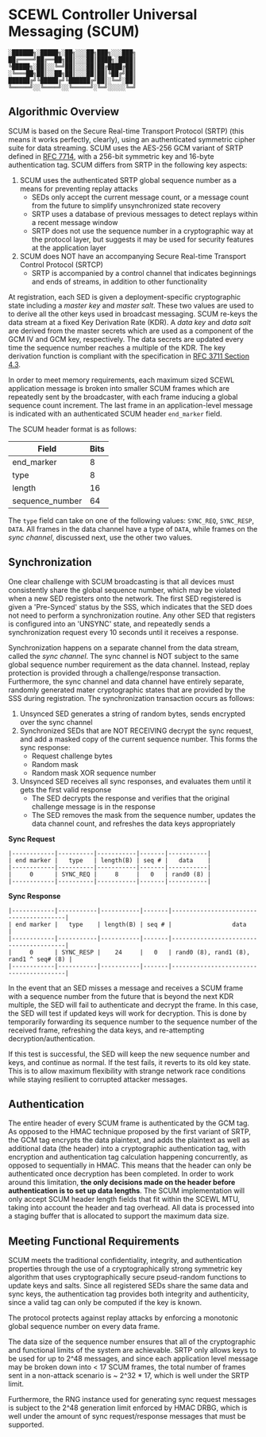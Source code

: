 # SCEWL Controller Universal Messaging (SCUM)

```
░██████╗░█████╗░██╗░░░██╗███╗░░░███╗
██╔════╝██╔══██╗██║░░░██║████╗░████║
╚█████╗░██║░░╚═╝██║░░░██║██╔████╔██║
░╚═══██╗██║░░██╗██║░░░██║██║╚██╔╝██║
██████╔╝╚█████╔╝╚██████╔╝██║░╚═╝░██║
╚═════╝░░╚════╝░░╚═════╝░╚═╝░░░░░╚═╝
```

## Algorithmic Overview

SCUM is based on the Secure Real-time Transport Protocol (SRTP) (this means it works perfectly, clearly), using an authenticated symmetric cipher suite for data streaming.
SCUM uses the AES-256 GCM variant of SRTP defined in [RFC 7714](https://tools.ietf.org/html/rfc7714), with a 256-bit symmetric key and 16-byte authentication tag. SCUM
differs from SRTP in the following key aspects:

1. SCUM uses the authenticated SRTP global sequence number as a means for preventing replay attacks
    - SEDs only accept the current message count, or a message count from the future to simplify unsynchronized state recovery
    - SRTP uses a database of previous messages to detect replays within a recent message window
    - SRTP does not use the sequence number in a cryptographic way at the protocol layer, but suggests it may be used for
      security features at the application layer
2. SCUM does NOT have an accompanying Secure Real-time Transport Control Protocol (SRTCP)
    - SRTP is accompanied by a control channel that indicates beginnings and ends of streams, in addition to other functionality

At registration, each SED is given a deployment-specific cryptographic state including a *master key* and *master salt*. These two values are used to to derive all the other keys used in broadcast messaging.
SCUM re-keys the data stream at a fixed Key Derivation Rate (KDR). A *data key* and *data salt* are derived from the master secrets which are used as a component of the GCM IV and GCM key, respectively.
The data secrets are updated every time the sequence number reaches a multiple of the KDR. The key derivation function is compliant with the specification in
[RFC 3711 Section 4.3](https://tools.ietf.org/html/rfc3711#section-4.3).

In order to meet memory requirements, each maximum sized SCEWL application message is broken into smaller SCUM frames which are repeatedly sent by the broadcaster, with each frame inducing a global sequence
count increment. The last frame in an application-level message is indicated with an authenticated SCUM header `end_marker` field.

The SCUM header format is as follows:

| Field           | Bits |
|-----------------|------|
| end_marker      | 8    |
| type            | 8    |
| length          | 16   |
| sequence_number | 64   |

The `type` field can take on one of the following values: `SYNC_REQ`, `SYNC_RESP`, `DATA`. All frames in the data channel have a type of `DATA`, while
frames on the *sync channel*, discussed next, use the other two values.


## Synchronization

One clear challenge with SCUM broadcasting is that all devices must consistently share the global sequence number, which may be violated when a new SED registers onto the network. The first
SED registered is given a 'Pre-Synced' status by the SSS, which indicates that the SED does not need to perform a synchronization routine. Any other SED that registers is configured into
an 'UNSYNC' state, and repeatedly sends a synchronization request every 10 seconds until it receives a response.

Synchronization happens on a separate channel from the data stream, called the *sync channel*. The sync channel is NOT subject to the same global sequence number requirement as the data channel. Instead, replay protection
is provided through a challenge/response transaction. Furthermore, the sync channel and data channel have entirely separate, randomly generated mater cryptographic states that are provided by the SSS during registration.
The synchronization transaction occurs as follows:

1. Unsynced SED generates a string of random bytes, sends encrypted over the sync channel
2. Synchronized SEDs that are NOT RECEIVING decrypt the sync request, and add a masked copy of the current sequence number. This forms the sync response:
    - Request challenge bytes
    - Random mask
    - Random mask XOR sequence number
3. Unsynced SED receives all sync responses, and evaluates them until it gets the first valid response
    - The SED decrypts the response and verifies that the original challenge message is in the response
    - The SED removes the mask from the sequence number, updates the data channel count, and refreshes the data keys appropriately

**Sync Request**
```
|------------|----------|-----------|-------|-----------|
| end marker |   type   | length(B) | seq # |   data    |
|------------|----------|-----------|-------|-----------|
|     0      | SYNC_REQ |     8     |   0   | rand0 (8) |
|------------|----------|-----------|-------|-----------|
```

**Sync Response**
```
|------------|-----------|-----------|-------|----------------------------------------|
| end marker |   type    | length(B) | seq # |                 data                   |
|------------|-----------|-----------|-------|----------------------------------------|
|     0      | SYNC_RESP |    24     |   0   | rand0 (8), rand1 (8), rand1 ^ seq# (8) |
|------------|-----------|-----------|-------|----------------------------------------|
```

In the event that an SED misses a message and receives a SCUM frame with a sequence number from the future that is beyond the next KDR multiple, the SED will fail to authenticate and decrypt the frame.
In this case, the SED will test if updated keys will work for decryption. This is done by temporarily forwarding its sequence number to the sequence number of the received frame, refreshing the data keys,
and re-attempting decryption/authentication.

If this test is successful, the SED will keep the new sequence number and keys, and continue as normal. If the test fails, it reverts to its old key state. This is to allow maximum flexibility with strange
network race conditions while staying resilient to corrupted attacker messages.


## Authentication

The entire header of every SCUM frame is authenticated by the GCM tag. As opposed to the HMAC technique proposed by the first variant of SRTP, the GCM
tag encrypts the data plaintext, and adds the plaintext as well as additional data (the header) into a cryptographic authentication tag, with
encryption and authentication tag calculation happening concurrently, as opposed to sequentially in HMAC. This means that the header can only be
authenticated once decryption has been completed. In order to work around this limitation, **the only decisions made on the header before authentication
is to set up data lengths**. The SCUM implementation will only accept SCUM header length fields that fit within the SCEWL MTU, taking into account
the header and tag overhead. All data is processed into a staging buffer that is allocated to support the maximum data size.


## Meeting Functional Requirements

SCUM meets the traditional confidentiality, integrity, and authentication properties through the use of a cryptographically strong symmetric key
algorithm that uses cryptographically secure pseud-random functions to update keys and salts. Since all registered SEDs share the same data and sync
keys, the authentication tag provides both integrity and authenticity, since a valid tag can only be computed if the key is known.

The protocol protects against replay attacks by enforcing a monotonic global sequence number on every data frame.

The data size of the sequence number ensures that all of the cryptographic and functional limits of the system are achievable. SRTP
only allows keys to be used for up to 2^48 messages, and since each application level message may be broken down into < 17 SCUM frames, the total
number of frames sent in a non-attack scenario is ~ 2^32 * 17, which is well under the SRTP limit.

Furthermore, the RNG instance used for generating sync request messages is subject to the 2^48 generation limit enforced by HMAC DRBG, which is well
under the amount of sync request/response messages that must be supported.